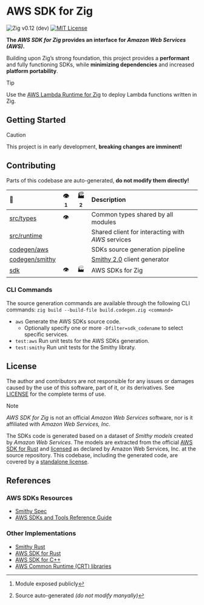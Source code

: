# AWS SDK for Zig
![Zig v0.12 (dev)](https://img.shields.io/badge/Zig-v0.12_(dev)_-black?logo=zig&logoColor=F7A41D "Zig v0.12 – master branch")
[![MIT License](https://img.shields.io/github/license/by-nir/aws-sdk-zig)](/LICENSE)

**The _AWS SDK for Zig_ provides an interface for _Amazon Web Services (AWS)_.**

Building upon Zig’s strong foundation, this project provides a **performant** and
fully functioning SDKs, while **minimizing dependencies** and increased **platform portability**.

> [!TIP]
> Use the [AWS Lambda Runtime for Zig](https://github.com/by-nir/aws-lambda-zig)
> to deploy Lambda functions written in Zig.

## Getting Started

> [!CAUTION]
> This project is in early development, **breaking changes are imminent!**

## Contributing

Parts of this codebase are auto-generated, **do not modify them directly!**

| 📁 | 👁️[^1] | 🏭[^2] | Description |
|:-|:-:|:-:|:-|
| [src/types](src/types) | 👁️ | | Common types shared by all modules |
| [src/runtime](src/runtime) | | | Shared client for interacting with _AWS_ services |
| [codegen/aws](codegen) | | | SDKs source generation pipeline |
| [codegen/smithy](codegen/smithy) | | | [Smithy 2.0](https://smithy.io/2.0) client generator |
| [sdk](sdk) | 👁️ | 🏭 | AWS SDKs for Zig |

[^1]: Module exposed publicly
[^2]: Source auto-generated _(do not modify manyally)_

### CLI Commands

The source generation commands are available through the following CLI commands:
```zig build --build-file build.codegen.zig <command>```

- `aws` Generate the AWS SDKs source code.
    - Optionally specify one or more `-Dfilter=sdk_codename` to select specific services.
- `test:aws` Run unit tests for the AWS SDKs generation.
- `test:smithy` Run unit tests for the Smithy libraty.

## License

The author and contributors are not responsible for any issues or damages caused
by the use of this software, part of it, or its derivatives. See [LICENSE](/LICENSE)
for the complete terms of use.

> [!NOTE]
> _AWS SDK for Zig_ is not an official _Amazon Web Services_ software, nor is it
> affiliated with _Amazon Web Services, Inc_.

The SDKs code is generated based on a dataset of _Smithy models_ created by
_Amazon Web Services_. The models are extracted from the official [AWS SDK for Rust](https://github.com/awslabs/aws-sdk-rust)
and [licensed](https://github.com/awslabs/aws-sdk-rust/blob/main/LICENSE) as 
declared by Amazon Web Services, Inc. at the source repository.
This codebase, including the generated code, are covered by a [standalone license](/LICENSE).

## References

### AWS SDKs Resources

- [Smithy Spec](https://smithy.io/2.0/index.html)
- [AWS SDKs and Tools Reference Guide](https://docs.aws.amazon.com/sdkref/latest/guide/overview.html)

### Other Implementations

- [Smithy Rust](https://github.com/smithy-lang/smithy-rs)
- [AWS SDK for Rust](https://github.com/awslabs/aws-sdk-rust)
- [AWS SDK for C++](https://github.com/aws/aws-sdk-cpp)
- [AWS Common Runtime (CRT) libraries](https://docs.aws.amazon.com/sdkref/latest/guide/common-runtime.html)